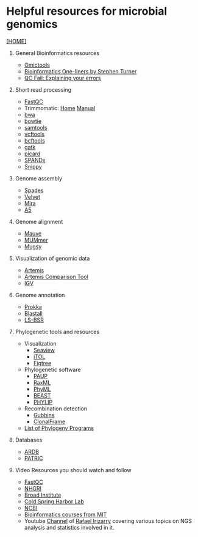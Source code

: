 # Helpful resources for microbial genomics
[[HOME]](https://github.com/alipirani88/Comparative_Genomics/blob/master/README.md)

1. General Bioinformatics resources
	- [Omictools](http://omictools.com/)
	- [Bioinformatics One-liners by Stephen Turner](https://github.com/stephenturner/oneliners)
	- [QC Fail: Explaining your errors](https://sequencing.qcfail.com/)
	
	
2. Short read processing 
	- [FastQC](http://www.bioinformatics.babraham.ac.uk/projects/fastqc/)
	- Trimmomatic: [Home](http://www.usadellab.org/cms/?page=trimmomatic) [Manual](http://www.usadellab.org/cms/uploads/supplementary/Trimmomatic/TrimmomaticManual_V0.32.pdf)
	- [bwa](http://bio-bwa.sourceforge.net/)
	- [bowtie](http://bowtie-bio.sourceforge.net/index.shtml)
	- [samtools](http://samtools.sourceforge.net/)
	- [vcftools](http://vcftools.sourceforge.net/)
	- [bcftools](https://samtools.github.io/bcftools/bcftools.html)
	- [gatk](https://www.broadinstitute.org/gatk/) 
	- [picard](http://broadinstitute.github.io/picard/) 
	- [SPANDx](https://github.com/dsarov/SPANDx) 
	- [Snippy](https://github.com/tseemann/snippy) 
	
3. Genome assembly 
	- [Spades](http://bioinf.spbau.ru/spades)
	- [Velvet](https://www.ebi.ac.uk/~zerbino/velvet/) 
	- [Mira](https://sourceforge.net/p/mira-assembler/wiki/Home/) 
	- [A5](https://sourceforge.net/p/ngopt/wiki/browse_pages/)
	
4. Genome alignment 
	- [Mauve](http://darlinglab.org/mauve/download.html)
	- [MUMmer](http://mummer.sourceforge.net/)
	- [Mugsy](http://mugsy.sourceforge.net/) 
	
5. Visualization of genomic data
	- [Artemis](http://www.sanger.ac.uk/science/tools/artemis) 
	- [Artemis Comparison Tool](http://www.sanger.ac.uk/science/tools/artemis-comparison-tool-act)
	- [IGV](https://www.broadinstitute.org/igv/)
	
6. Genome annotation 
	- [Prokka](http://www.vicbioinformatics.com/software.prokka.shtml) 
	- [Blastall](https://blast.ncbi.nlm.nih.gov/Blast.cgi?PAGE_TYPE=BlastDocs&DOC_TYPE=Download)
	- [LS-BSR](https://github.com/jasonsahl/LS-BSR) 
	
7. Phylogenetic tools and resources
	- Visualization 
		- [Seaview](http://doua.prabi.fr/software/seaview) 
		- [iTOL](http://itol.embl.de/) 
		- [Figtree](http://tree.bio.ed.ac.uk/software/figtree/) 
	- Phylogenetic software 
		- [PAUP](http://paup.csit.fsu.edu/)
		- [RaxML](http://sco.h-its.org/exelixis/software.html) 
		- [PhyML](http://www.atgc-montpellier.fr/phyml/)
		- [BEAST](http://beast.bio.ed.ac.uk/)
		- [PHYLIP](http://evolution.genetics.washington.edu/phylip.html) 
	- Recombination detection 
		- [Gubbins](http://www.sanger.ac.uk/science/tools/gubbins)
		- [ClonalFrame](http://www.xavierdidelot.xtreemhost.com/clonalframe.htm?ckattempt=1)
	- [List of Phylogeny Programs](http://evolution.genetics.washington.edu/phylip/software.html)
8. Databases
	- [ARDB](http://ardb.cbcb.umd.edu/)
	- [PATRIC](https://www.patricbrc.org/portal/portal/patric/Home)
	

9. Video Resources you should watch and follow
	- [FastQC](https://www.youtube.com/watch?v=bz93ReOv87Y) 
	- [NHGRI](https://www.youtube.com/user/GenomeTV) 
	- [Broad Institute](https://www.youtube.com/channel/UCv4IbnP9j9RC_aZAs8wqdeQ)
	- [Cold Spring Harbor Lab](https://www.youtube.com/channel/UCVqWctrxf5-oBIM1lqOIt-A)
	- [NCBI](https://www.youtube.com/user/NCBINLM/videos)
	- [Bioinformatics courses from MIT](https://www.youtube.com/channel/UCEBb1b_L6zDS3xTUrIALZOw)
	- Youtube [Channel](https://www.youtube.com/channel/UC1lb9cYp9wt8xjF3APM9bMw) of [Rafael Irizarry](http://rafalab.dfci.harvard.edu/) covering various topics on NGS analysis and statistics involved in it.
	
	





